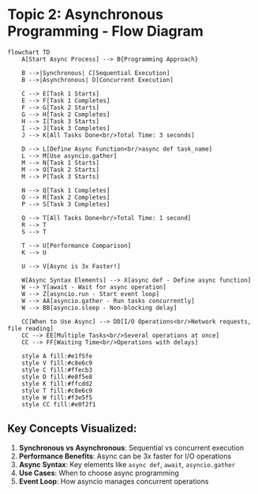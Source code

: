 # Topic 2: Asynchronous Programming - Flow Diagram

```mermaid
flowchart TD
    A[Start Async Process] --> B{Programming Approach}
    
    B -->|Synchronous| C[Sequential Execution]
    B -->|Asynchronous| D[Concurrent Execution]
    
    C --> E[Task 1 Starts]
    E --> F[Task 1 Completes]
    F --> G[Task 2 Starts]
    G --> H[Task 2 Completes]
    H --> I[Task 3 Starts]
    I --> J[Task 3 Completes]
    J --> K[All Tasks Done<br/>Total Time: 3 seconds]
    
    D --> L[Define Async Function<br/>async def task_name]
    L --> M[Use asyncio.gather]
    M --> N[Task 1 Starts]
    M --> O[Task 2 Starts]
    M --> P[Task 3 Starts]
    
    N --> Q[Task 1 Completes]
    O --> R[Task 2 Completes]
    P --> S[Task 3 Completes]
    
    Q --> T[All Tasks Done<br/>Total Time: 1 second]
    R --> T
    S --> T
    
    T --> U[Performance Comparison]
    K --> U
    
    U --> V[Async is 3x Faster!]
    
    W[Async Syntax Elements] --> X[async def - Define async function]
    W --> Y[await - Wait for async operation]
    W --> Z[asyncio.run - Start event loop]
    W --> AA[asyncio.gather - Run tasks concurrently]
    W --> BB[asyncio.sleep - Non-blocking delay]
    
    CC[When to Use Async] --> DD[I/O Operations<br/>Network requests, file reading]
    CC --> EE[Multiple Tasks<br/>Several operations at once]
    CC --> FF[Waiting Time<br/>Operations with delays]
    
    style A fill:#e1f5fe
    style V fill:#c8e6c9
    style C fill:#ffecb3
    style D fill:#e8f5e8
    style K fill:#ffcdd2
    style T fill:#c8e6c9
    style W fill:#f3e5f5
    style CC fill:#e0f2f1
```

## Key Concepts Visualized:

1. **Synchronous vs Asynchronous**: Sequential vs concurrent execution
2. **Performance Benefits**: Async can be 3x faster for I/O operations
3. **Async Syntax**: Key elements like `async def`, `await`, `asyncio.gather`
4. **Use Cases**: When to choose async programming
5. **Event Loop**: How asyncio manages concurrent operations
